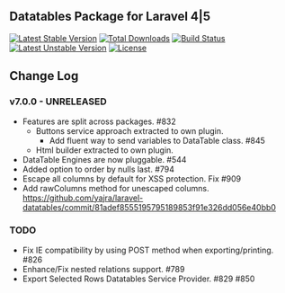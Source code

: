 ## Datatables Package for Laravel 4|5

[![Latest Stable Version](https://poser.pugx.org/yajra/laravel-datatables-oracle/v/stable.png)](https://packagist.org/packages/yajra/laravel-datatables-oracle)
[![Total Downloads](https://poser.pugx.org/yajra/laravel-datatables-oracle/downloads.png)](https://packagist.org/packages/yajra/laravel-datatables-oracle)
[![Build Status](https://travis-ci.org/yajra/laravel-datatables.png?branch=master)](https://travis-ci.org/yajra/laravel-datatables)
[![Latest Unstable Version](https://poser.pugx.org/yajra/laravel-datatables-oracle/v/unstable.svg)](https://packagist.org/packages/yajra/laravel-datatables-oracle)
[![License](https://poser.pugx.org/yajra/laravel-datatables-oracle/license.svg)](https://packagist.org/packages/yajra/laravel-datatables-oracle)

## Change Log

### v7.0.0 - UNRELEASED
- Features are split across packages. #832
    - Buttons service approach extracted to own plugin.
        - Add fluent way to send variables to DataTable class. #845
    - Html builder extracted to own plugin.
- DataTable Engines are now pluggable. #544
- Added option to order by nulls last. #794
- Escape all columns by default for XSS protection. Fix #909
- Add rawColumns method for unescaped columns. https://github.com/yajra/laravel-datatables/commit/81adef8555195795189853f91e326dd056e40bb0

### TODO
- Fix IE compatibility by using POST method when exporting/printing. #826
- Enhance/Fix nested relations support. #789
- Export Selected Rows Datatables Service Provider. #829 #850
